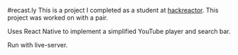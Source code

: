 #recast.ly
This is a project I completed as a student at [hackreactor](http://hackreactor.com). This project was worked on with a pair.

Uses React Native to implement a simplified YouTube player and search bar.

Run with live-server.
